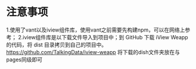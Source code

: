 # 注意事项
1.使用了vant以及iview组件库，使用vant之前需要先构建npm，可以在网络上参考；
2.iview组件库是以下载文件导入到项目中；到 GitHub 下载 iView Weapp 的代码，将 dist 目录拷贝到自己的项目中。
https://github.com/TalkingData/iview-weapp
将下载的dish文件夹放在与pages同级即可




